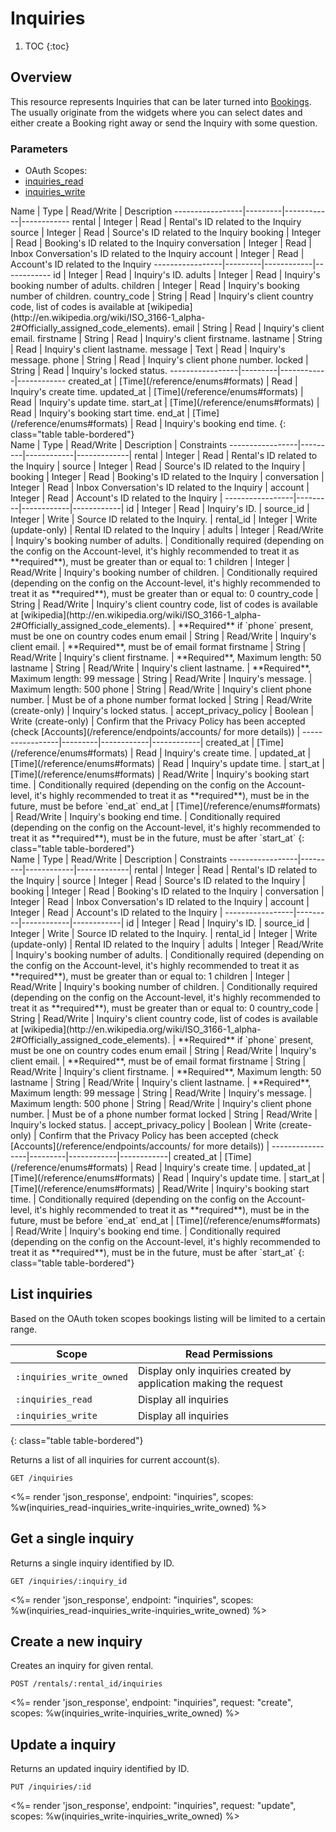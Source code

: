 # Inquiries

1. TOC
{:toc}

## Overview

This resource represents Inquiries that can be later turned into [Bookings](/reference/endpoints/bookings/). The usually originate from the widgets where you can select dates and either create a Booking right away or send the Inquiry with some question.

### Parameters
<ul class="nav nav-pills" role="tablist">
  <li class="disabled"><a>OAuth Scopes:</a></li>
  <li class="active"><a href="#inquiries_read" role="tab" data-toggle="pill">inquiries_read</a></li>
  <li><a href="#inquiries_write" role="tab" data-toggle="pill">inquiries_write</a></li>
</ul>
<div class="tab-content" markdown="1">
  <div class="tab-pane active" id="inquiries_read" markdown="1">
Name             | Type    | Read/Write | Description
-----------------|---------|------------|------------
rental           | Integer | Read       | Rental's ID related to the Inquiry
source           | Integer | Read       | Source's ID related to the Inquiry
booking          | Integer | Read       | Booking's ID related to the Inquiry
conversation     | Integer | Read       | Inbox Conversation's ID related to the Inquiry
account          | Integer | Read       | Account's ID related to the Inquiry
-----------------|---------|------------|------------
id               | Integer | Read       | Inquiry's ID.
adults           | Integer | Read       | Inquiry's booking number of adults.
children         | Integer | Read       | Inquiry's booking number of children.
country_code     | String  | Read       | Inquiry's client country code, list of codes is available at [wikipedia](http://en.wikipedia.org/wiki/ISO_3166-1_alpha-2#Officially_assigned_code_elements).
email            | String  | Read       | Inquiry's client email.
firstname        | String  | Read       | Inquiry's client firstname.
lastname         | String  | Read       | Inquiry's client lastname.
message          | Text    | Read       | Inquiry's message.
phone            | String  | Read       | Inquiry's client phone number.
locked           | String  | Read       | Inquiry's locked status.
-----------------|---------|------------|------------
created_at       | [Time](/reference/enums#formats) | Read       | Inquiry's create time.
updated_at       | [Time](/reference/enums#formats) | Read       | Inquiry's update time.
start_at         | [Time](/reference/enums#formats) | Read       | Inquiry's booking start time.
end_at           | [Time](/reference/enums#formats) | Read       | Inquiry's booking end time.
{: class="table table-bordered"}
  </div>
  <div class="tab-pane" id="inquiries_write" markdown="1">
Name             | Type    | Read/Write | Description | Constraints
-----------------|---------|------------|-------------|
rental           | Integer | Read       | Rental's ID related to the Inquiry |
source           | Integer | Read       | Source's ID related to the Inquiry |
booking          | Integer | Read       | Booking's ID related to the Inquiry |
conversation     | Integer | Read       | Inbox Conversation's ID related to the Inquiry |
account          | Integer | Read       | Account's ID related to the Inquiry |
-----------------|---------|------------|------------|
id               | Integer | Read       | Inquiry's ID. |
source_id        | Integer | Write      | Source ID related to the Inquiry. |
rental_id        | Integer | Write (update-only) | Rental ID related to the Inquiry |   
adults           | Integer | Read/Write | Inquiry's booking number of adults. | Conditionally required (depending on the config on the Account-level, it's highly recommended to treat it as **required**), must be greater than or equal to: 1
children         | Integer | Read/Write | Inquiry's booking number of children. | Conditionally required (depending on the config on the Account-level, it's highly recommended to treat it as **required**), must be greater than or equal to: 0
country_code     | String  | Read/Write | Inquiry's client country code, list of codes is available at [wikipedia](http://en.wikipedia.org/wiki/ISO_3166-1_alpha-2#Officially_assigned_code_elements). | **Required** if `phone` present, must be one on country codes enum
email            | String  | Read/Write | Inquiry's client email. | **Required**, must be of email format
firstname        | String  | Read/Write | Inquiry's client firstname. | **Required**, Maximum length: 50
lastname         | String  | Read/Write | Inquiry's client lastname. | **Required**, Maximum length: 99
message          | String  | Read/Write | Inquiry's message. | Maximum length: 500
phone            | String  | Read/Write | Inquiry's client phone number. | Must be of a phone number format
locked           | String  | Read/Write (create-only) | Inquiry's locked status. |
accept_privacy_policy | Boolean | Write (create-only) | Confirm that the Privacy Policy has been accepted (check [Accounts](/reference/endpoints/accounts/ for more details)) |  
-----------------|---------|------------|------------|
created_at       | [Time](/reference/enums#formats) | Read       | Inquiry's create time. |
updated_at       | [Time](/reference/enums#formats) | Read       | Inquiry's update time. |
start_at         | [Time](/reference/enums#formats) | Read/Write | Inquiry's booking start time. | Conditionally required (depending on the config on the Account-level, it's highly recommended to treat it as **required**), must be in the future, must be before `end_at`
end_at           | [Time](/reference/enums#formats) | Read/Write | Inquiry's booking end time. | Conditionally required (depending on the config on the Account-level, it's highly recommended to treat it as **required**), must be in the future, must be after `start_at`
{: class="table table-bordered"}
  </div>
  <div class="tab-pane" id="inquiries_write_owned" markdown="1">
Name             | Type    | Read/Write | Description | Constraints
-----------------|---------|------------|-------------|
rental           | Integer | Read       | Rental's ID related to the Inquiry |
source           | Integer | Read       | Source's ID related to the Inquiry |
booking          | Integer | Read       | Booking's ID related to the Inquiry |
conversation     | Integer | Read       | Inbox Conversation's ID related to the Inquiry |
account          | Integer | Read       | Account's ID related to the Inquiry |
-----------------|---------|------------|------------|
id               | Integer | Read       | Inquiry's ID. |
source_id        | Integer | Write      | Source ID related to the Inquiry. |
rental_id        | Integer | Write (update-only) | Rental ID related to the Inquiry |   
adults           | Integer | Read/Write | Inquiry's booking number of adults. | Conditionally required (depending on the config on the Account-level, it's highly recommended to treat it as **required**), must be greater than or equal to: 1
children         | Integer | Read/Write | Inquiry's booking number of children. | Conditionally required (depending on the config on the Account-level, it's highly recommended to treat it as **required**), must be greater than or equal to: 0
country_code     | String  | Read/Write | Inquiry's client country code, list of codes is available at [wikipedia](http://en.wikipedia.org/wiki/ISO_3166-1_alpha-2#Officially_assigned_code_elements). | **Required** if `phone` present, must be one on country codes enum
email            | String  | Read/Write | Inquiry's client email. | **Required**, must be of email format
firstname        | String  | Read/Write | Inquiry's client firstname. | **Required**, Maximum length: 50
lastname         | String  | Read/Write | Inquiry's client lastname. | **Required**, Maximum length: 99
message          | String  | Read/Write | Inquiry's message. | Maximum length: 500
phone            | String  | Read/Write | Inquiry's client phone number. | Must be of a phone number format
locked           | String  | Read/Write | Inquiry's locked status. |
accept_privacy_policy | Boolean | Write (create-only) | Confirm that the Privacy Policy has been accepted (check [Accounts](/reference/endpoints/accounts/ for more details)) |
-----------------|---------|------------|------------|
created_at       | [Time](/reference/enums#formats) | Read       | Inquiry's create time. |
updated_at       | [Time](/reference/enums#formats) | Read       | Inquiry's update time. |
start_at         | [Time](/reference/enums#formats) | Read/Write | Inquiry's booking start time. | Conditionally required (depending on the config on the Account-level, it's highly recommended to treat it as **required**), must be in the future, must be before `end_at`
end_at           | [Time](/reference/enums#formats) | Read/Write | Inquiry's booking end time. | Conditionally required (depending on the config on the Account-level, it's highly recommended to treat it as **required**), must be in the future, must be after `start_at`
{: class="table table-bordered"}
  </div>
</div>

## List inquiries


Based on the OAuth token scopes bookings listing will be limited to a
certain range.

Scope                     | Read Permissions
--------------------------|------------
`:inquiries_write_owned`  | Display only inquiries created by application making the request
`:inquiries_read`         | Display all inquiries
`:inquiries_write`        | Display all inquiries
{: class="table table-bordered"}

Returns a list of all inquiries for current account(s).

~~~
GET /inquiries
~~~

<%= render 'json_response', endpoint: "inquiries", scopes: %w(inquiries_read-inquiries_write-inquiries_write_owned) %>

## Get a single inquiry

Returns a single inquiry identified by ID.

~~~
GET /inquiries/:inquiry_id
~~~

<%= render 'json_response', endpoint: "inquiries", scopes: %w(inquiries_read-inquiries_write-inquiries_write_owned) %>

## Create a new inquiry

Creates an inquiry for given rental.

~~~~
POST /rentals/:rental_id/inquiries
~~~~

<%= render 'json_response', endpoint: "inquiries", request: "create",
  scopes: %w(inquiries_write-inquiries_write_owned) %>

## Update a inquiry

Returns an updated inquiry identified by ID.

~~~
PUT /inquiries/:id
~~~

<%= render 'json_response', endpoint: "inquiries", request: "update",
  scopes: %w(inquiries_write-inquiries_write_owned) %>
